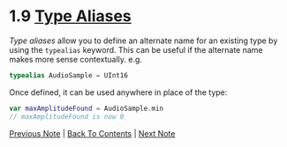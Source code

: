 # 1.9 [Type Aliases](https://developer.apple.com/library/content/documentation/Swift/Conceptual/Swift_Programming_Language/TheBasics.html#//apple_ref/doc/uid/TP40014097-CH5-ID327)

*Type aliases* allow you to define an alternate name for an existing type by using the `typealias` keyword. This can be useful if the alternate name makes more sense contextually. e.g.

```Swift
typealias AudioSample = UInt16
```

Once defined, it can be used anywhere in place of the type:

```Swift
var maxAmplitudeFound = AudioSample.min
// maxAmplitudeFound is now 0
```

[Previous Note](../1%20-%20The%20Basics/1.8%20-%20Numeric%20Type%20Conversion.md) | [Back To Contents](https://github.com/Firanus/swift-language-guide-notes) |  [Next Note](../1%20-%20The%20Basics/1.10%20-%20Booleans.md)